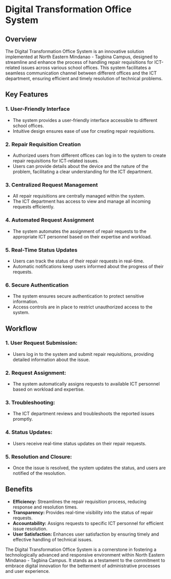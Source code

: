 # Digital Transformation Office System

## Overview

The Digital Transformation Office System is an innovative solution implemented at North Eastern Mindanao - Tagbina Campus, designed to streamline and enhance the process of handling repair requisitions for ICT-related issues across various school offices. This system facilitates a seamless communication channel between different offices and the ICT department, ensuring efficient and timely resolution of technical problems.

## Key Features

### 1. User-Friendly Interface
* The system provides a user-friendly interface accessible to different school offices.
* Intuitive design ensures ease of use for creating repair requisitions.
### 2. Repair Requisition Creation
* Authorized users from different offices can log in to the system to create repair requisitions for ICT-related issues.
* Users can provide details about the device and the nature of the problem, facilitating a clear understanding for the ICT department.
### 3. Centralized Request Management
* All repair requisitions are centrally managed within the system.
* The ICT department has access to view and manage all incoming requests efficiently.
### 4. Automated Request Assignment
* The system automates the assignment of repair requests to the appropriate ICT personnel based on their expertise and workload.
### 5. Real-Time Status Updates
* Users can track the status of their repair requests in real-time.
* Automatic notifications keep users informed about the progress of their requests.
### 6. Secure Authentication
* The system ensures secure authentication to protect sensitive information.
* Access controls are in place to restrict unauthorized access to the system.

## Workflow

### 1. User Request Submission:
* Users log in to the system and submit repair requisitions, providing detailed information about the issue.
### 2. Request Assignment:
* The system automatically assigns requests to available ICT personnel based on workload and expertise.
### 3. Troubleshooting:
* The ICT department reviews and troubleshoots the reported issues promptly.
### 4. Status Updates:
* Users receive real-time status updates on their repair requests.
### 5. Resolution and Closure:
* Once the issue is resolved, the system updates the status, and users are notified of the resolution.

## Benefits

* **Efficiency:** Streamlines the repair requisition process, reducing response and resolution times.
* **Transparency:** Provides real-time visibility into the status of repair requests.
* **Accountability:** Assigns requests to specific ICT personnel for efficient issue resolution.
* **User Satisfaction:** Enhances user satisfaction by ensuring timely and effective handling of technical issues.

The Digital Transformation Office System is a cornerstone in fostering a technologically advanced and responsive environment within North Eastern Mindanao - Tagbina Campus. It stands as a testament to the commitment to embrace digital innovation for the betterment of administrative processes and user experience.